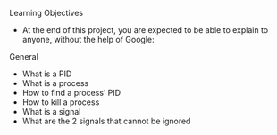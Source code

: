 Learning Objectives
* At the end of this project, you are expected to be able to explain to anyone, without the help of Google:

General
* What is a PID
* What is a process
* How to find a process’ PID
* How to kill a process
* What is a signal
* What are the 2 signals that cannot be ignored
